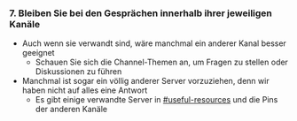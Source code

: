 ### 7. Bleiben Sie bei den Gesprächen innerhalb ihrer jeweiligen Kanäle

- Auch wenn sie verwandt sind, wäre manchmal ein anderer Kanal besser geeignet
    - Schauen Sie sich die Channel-Themen an, um Fragen zu stellen oder Diskussionen zu führen
- Manchmal ist sogar ein völlig anderer Server vorzuziehen, denn wir haben nicht auf alles eine Antwort
    - Es gibt einige verwandte Server in [#useful-resources](https://discord.com/channels/283769550611152897/638041441079263283) und die Pins der anderen Kanäle
